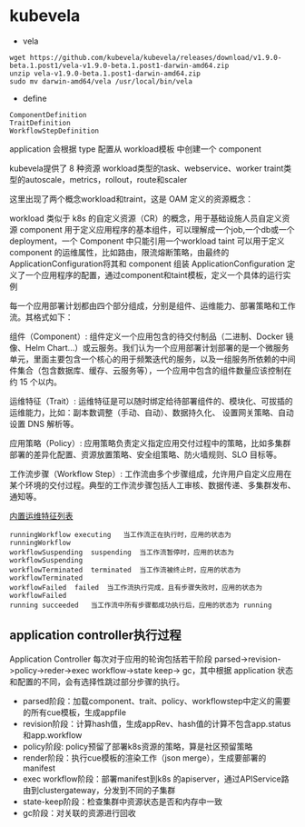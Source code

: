 # kubevela

- vela
```
wget https://github.com/kubevela/kubevela/releases/download/v1.9.0-beta.1.post1/vela-v1.9.0-beta.1.post1-darwin-amd64.zip
unzip vela-v1.9.0-beta.1.post1-darwin-amd64.zip
sudo mv darwin-amd64/vela /usr/local/bin/vela
```

- define
```
ComponentDefinition
TraitDefinition
WorkflowStepDefinition
```


application 会根据 type 配置从 workload模板 中创建一个 component


kubevela提供了 8 种资源
workload类型的task、webservice、worker
traint类型的autoscale，metrics，rollout，route和scaler

这里出现了两个概念workload和traint，这是 OAM 定义的资源概念：

workload 类似于 k8s 的自定义资源（CR）的概念，用于基础设施人员自定义资源
component 用于定义应用程序的基本组件，可以理解成一个job,一个db或一个deployment，一个 Component 中只能引用一个workload
taint 可以用于定义 component 的运维属性，比如路由，限流熔断策略，由最终的ApplicationConfiguration将其和 component 组装
ApplicationConfiguration 定义了一个应用程序的配置，通过component和taint模板，定义一个具体的运行实例


每一个应用部署计划都由四个部分组成，分别是组件、运维能力、部署策略和工作流。其格式如下：

组件（Component）: 组件定义一个应用包含的待交付制品（二进制、Docker 镜像、Helm Chart...）或云服务。我们认为一个应用部署计划部署的是一个微服务单元，里面主要包含一个核心的用于频繁迭代的服务，以及一组服务所依赖的中间件集合（包含数据库、缓存、云服务等），一个应用中包含的组件数量应该控制在约 15 个以内。

运维特征（Trait）: 运维特征是可以随时绑定给待部署组件的、模块化、可拔插的运维能力，比如：副本数调整（手动、自动）、数据持久化、 设置网关策略、自动设置 DNS 解析等。

应用策略（Policy）: 应用策略负责定义指定应用交付过程中的策略，比如多集群部署的差异化配置、资源放置策略、安全组策略、防火墙规则、SLO 目标等。

工作流步骤（Workflow Step）: 工作流由多个步骤组成，允许用户自定义应用在某个环境的交付过程。典型的工作流步骤包括人工审核、数据传递、多集群发布、通知等。




[内置运维特征列表](https://www.bookstack.cn/read/kubevela-1.8-zh/0cc1a25d596fddb8.md)



```
runningWorkflow	executing	当工作流正在执行时，应用的状态为 runningWorkflow
workflowSuspending	suspending	当工作流暂停时，应用的状态为 workflowSuspending
workflowTerminated	terminated	当工作流被终止时，应用的状态为 workflowTerminated
workflowFailed	failed	当工作流执行完成，且有步骤失败时，应用的状态为 workflowFailed
running	succeeded	当工作流中所有步骤都成功执行后，应用的状态为 running
```


## application controller执行过程

Application Controller 每次对于应用的轮询包括若干阶段 parsed->revision->policy->reder->exec workflow->state keep-> gc，其中根据 application 状态和配置的不同，会有选择性跳过部分步骤的执行。
- parsed阶段：加载component、trait、policy、workflowstep中定义的需要的所有cue模板，生成appfile
- revision阶段：计算hash值，生成appRev、hash值的计算不包含app.status和app.workflow
- policy阶段: policy预留了部署k8s资源的策略，算是社区预留策略
- render阶段：执行cue模板的渲染工作（json merge），生成要部署的manifest
- exec workflow阶段：部署manifest到k8s 的apiserver，通过APIService路由到clustergateway，分发到不同的子集群
- state-keep阶段：检查集群中资源状态是否和内存中一致
- gc阶段：对关联的资源进行回收
